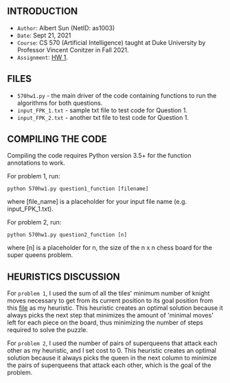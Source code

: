 INTRODUCTION
------------

* `Author`: Albert Sun (NetID: as1003)
* `Date`: Sept 21, 2021
* `Course`: CS 570 (Artificial Intelligence) taught at Duke University by Professor Vincent Conitzer in Fall 2021.
* `Assignment`: [HW 1](https://courses.cs.duke.edu/fall21/compsci570/homework1.pdf).

FILES
------------
- `570hw1.py` - the main driver of the code containing functions to run the algorithms for both questions.
- `input_FPK_1.txt` - sample txt file to test code for Question 1.
- `input_FPK_2.txt` - another txt file to test code for Question 1.

COMPILING THE CODE
----------------

Compiling the code requires Python version 3.5+ for the function annotations to work. 


For problem 1, run:

    python 570hw1.py question1_function [filename]

where [file_name] is a placeholder for your input file name (e.g. input_FPK_1.txt). 

For problem 2, run: 
    
    python 570hw1.py question2_function [n]

where [n] is a placeholder for n, the size of the n x n chess board for the super queens problem.

HEURISTICS DISCUSSION
-------------

For `problem 1`, I used the sum of all the tiles' minimum number of knight moves necessary to get from its current 
position to its goal position from this [file](https://courses.cs.duke.edu/fall21/compsci570/fifteens_knight_distance.txt) as my heuristic.
This heuristic creates an optimal solution because it always picks the next step that minimizes the amount
of 'minimal moves' left for each piece on the board, thus minimizing the number of steps required to solve the puzzle.

For `problem 2`, I used the number of pairs of superqueens that attack each other as my heuristic, and I set cost to 0. 
This heuristic creates an optimal solution because it always picks the queen in the next column to minimize the pairs of 
superqueens that attack each other, which is the goal of the problem.
